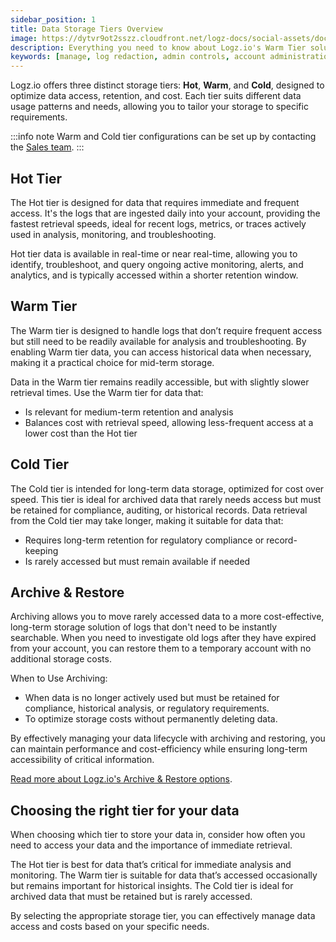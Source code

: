 ```yaml
---
sidebar_position: 1
title: Data Storage Tiers Overview
image: https://dytvr9ot2sszz.cloudfront.net/logz-docs/social-assets/docs-social.jpg
description: Everything you need to know about Logz.io's Warm Tier solution
keywords: [manage, log redaction, admin controls, account administration, access control, warm, warm tier, warm logs, archive]
---
```


Logz.io offers three distinct storage tiers: **Hot**, **Warm**, and **Cold**, designed to optimize data access, retention, and cost. Each tier suits different data usage patterns and needs, allowing you to tailor your storage to specific requirements.

:::info note
Warm and Cold tier configurations can be set up by contacting the [Sales team](mailto:sales@logz.io).
:::

## Hot Tier

The Hot tier is designed for data that requires immediate and frequent access. It's the logs that are ingested daily into your account, providing the fastest retrieval speeds, ideal for recent logs, metrics, or traces actively used in analysis, monitoring, and troubleshooting.

Hot tier data is available in real-time or near real-time, allowing you to identify, troubleshoot, and query ongoing active monitoring, alerts, and analytics, and is typically accessed within a shorter retention window.

## Warm Tier 

The Warm tier is designed to handle logs that don’t require frequent access but still need to be readily available for analysis and troubleshooting. By enabling Warm tier data, you can access historical data when necessary, making it a practical choice for mid-term storage.

Data in the Warm tier remains readily accessible, but with slightly slower retrieval times. Use the Warm tier for data that:

* Is relevant for medium-term retention and analysis
* Balances cost with retrieval speed, allowing less-frequent access at a lower cost than the Hot tier

## Cold Tier

The Cold tier is intended for long-term data storage, optimized for cost over speed. This tier is ideal for archived data that rarely needs access but must be retained for compliance, auditing, or historical records. Data retrieval from the Cold tier may take longer, making it suitable for data that:

* Requires long-term retention for regulatory compliance or record-keeping
* Is rarely accessed but must remain available if needed

## Archive & Restore

Archiving allows you to move rarely accessed data to a more cost-effective, long-term storage solution of logs that don't need to be instantly searchable. When you need to investigate old logs after they have expired from your account, you can restore them to a temporary account with no additional storage costs.


When to Use Archiving:

* When data is no longer actively used but must be retained for compliance, historical analysis, or regulatory requirements.
* To optimize storage costs without permanently deleting data.

By effectively managing your data lifecycle with archiving and restoring, you can maintain performance and cost-efficiency while ensuring long-term accessibility of critical information. 

[Read more about Logz.io's Archive & Restore options](https://docs.logz.io/docs/user-guide/data-hub/archive-restore/archive-and-restore/).



## Choosing the right tier for your data

When choosing which tier to store your data in, consider how often you need to access your data and the importance of immediate retrieval. 

The Hot tier is best for data that’s critical for immediate analysis and monitoring. The Warm tier is suitable for data that’s accessed occasionally but remains important for historical insights. The Cold tier is ideal for archived data that must be retained but is rarely accessed. 

By selecting the appropriate storage tier, you can effectively manage data access and costs based on your specific needs.
